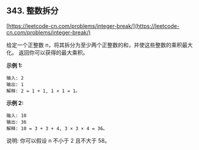 **343. 整数拆分**  
---
[https://leetcode-cn.com/problems/integer-break/](https://leetcode-cn.com/problems/integer-break/)  

给定一个正整数 n，将其拆分为至少两个正整数的和，并使这些整数的乘积最大化。 返回你可以获得的最大乘积。

**示例 1:**  

```  
输入: 2
输出: 1
解释: 2 = 1 + 1, 1 × 1 = 1。
```  

**示例 2:**  

```  
输入: 10
输出: 36
解释: 10 = 3 + 3 + 4, 3 × 3 × 4 = 36。
```  

说明: 你可以假设 n 不小于 2 且不大于 58。


